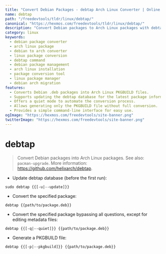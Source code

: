 ```yaml
---
title: "Convert Debian Packages - debtap Arch Linux Converter | Online Free DevTools by Hexmos"
name: debtap
path: "/freedevtools/tldr/linux/debtap/"
canonical: "https://hexmos.com/freedevtools/tldr/linux/debtap/"
description: "Convert Debian packages to Arch Linux packages with debtap.  Easily manage and install Debian software on Arch systems. Free online tool, no registration required."
category: linux
keywords:
  - debian package converter
  - arch linux package
  - debian to arch converter
  - linux package conversion
  - debtap command
  - debian package management
  - arch linux installation
  - package conversion tool
  - linux package manager
  - debian arch migration
features:
  - Converts Debian .deb packages into Arch Linux PKGBUILD files.
  - Supports updating the debtap database for the latest package information.
  - Offers a quiet mode to automate the conversion process.
  - Allows generating only the PKGBUILD file without full conversion.
  - Provides a simple command-line interface for easy use.
ogImage: "https://hexmos.com/freedevtools/site-banner.png"
twitterImage: "https://hexmos.com/freedevtools/site-banner.png"
---
```


# debtap

> Convert Debian packages into Arch Linux packages.
> See also: `pacman-upgrade`.
> More information: <https://github.com/helixarch/debtap>.

- Update debtap database (before the first run):

`sudo debtap {{[-u|--update]}}`

- Convert the specified package:

`debtap {{path/to/package.deb}}`

- Convert the specified package bypassing all questions, except for editing metadata files:

`debtap {{[-q|--quiet]}} {{path/to/package.deb}}`

- Generate a PKGBUILD file:

`debtap {{[-p|--pkgbuild]}} {{path/to/package.deb}}`
